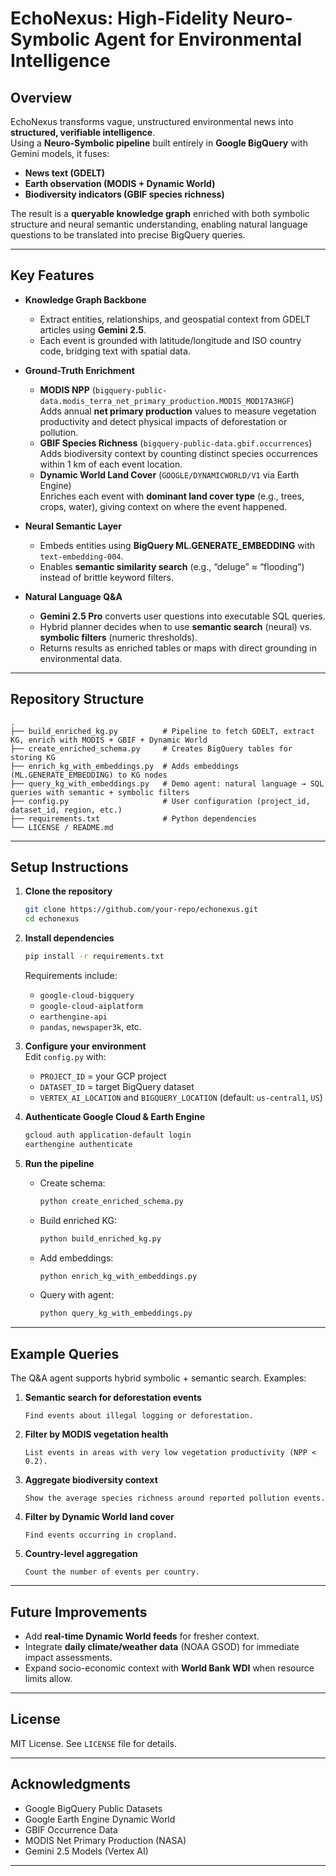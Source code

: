 # EchoNexus: High-Fidelity Neuro-Symbolic Agent for Environmental Intelligence

## Overview
EchoNexus transforms vague, unstructured environmental news into **structured, verifiable intelligence**.  
Using a **Neuro-Symbolic pipeline** built entirely in **Google BigQuery** with Gemini models, it fuses:
- **News text (GDELT)**
- **Earth observation (MODIS + Dynamic World)**
- **Biodiversity indicators (GBIF species richness)**  

The result is a **queryable knowledge graph** enriched with both symbolic structure and neural semantic understanding, enabling natural language questions to be translated into precise BigQuery queries.

---

## Key Features
- **Knowledge Graph Backbone**  
  - Extract entities, relationships, and geospatial context from GDELT articles using **Gemini 2.5**.  
  - Each event is grounded with latitude/longitude and ISO country code, bridging text with spatial data.  

- **Ground-Truth Enrichment**
  - **MODIS NPP** (`bigquery-public-data.modis_terra_net_primary_production.MODIS_MOD17A3HGF`)  
    Adds annual **net primary production** values to measure vegetation productivity and detect physical impacts of deforestation or pollution.  
  - **GBIF Species Richness** (`bigquery-public-data.gbif.occurrences`)  
    Adds biodiversity context by counting distinct species occurrences within 1 km of each event location.  
  - **Dynamic World Land Cover** (`GOOGLE/DYNAMICWORLD/V1` via Earth Engine)  
    Enriches each event with **dominant land cover type** (e.g., trees, crops, water), giving context on where the event happened.  

- **Neural Semantic Layer**
  - Embeds entities using **BigQuery ML.GENERATE_EMBEDDING** with `text-embedding-004`.  
  - Enables **semantic similarity search** (e.g., “deluge” ≈ “flooding”) instead of brittle keyword filters.  

- **Natural Language Q&A**
  - **Gemini 2.5 Pro** converts user questions into executable SQL queries.  
  - Hybrid planner decides when to use **semantic search** (neural) vs. **symbolic filters** (numeric thresholds).  
  - Returns results as enriched tables or maps with direct grounding in environmental data.

---

## Repository Structure
```
.
├── build_enriched_kg.py          # Pipeline to fetch GDELT, extract KG, enrich with MODIS + GBIF + Dynamic World
├── create_enriched_schema.py     # Creates BigQuery tables for storing KG
├── enrich_kg_with_embeddings.py  # Adds embeddings (ML.GENERATE_EMBEDDING) to KG nodes
├── query_kg_with_embeddings.py   # Demo agent: natural language → SQL queries with semantic + symbolic filters
├── config.py                     # User configuration (project_id, dataset_id, region, etc.)
├── requirements.txt              # Python dependencies
└── LICENSE / README.md
```

---

## Setup Instructions

1. **Clone the repository**  
   ```bash
   git clone https://github.com/your-repo/echonexus.git
   cd echonexus
   ```

2. **Install dependencies**  
   ```bash
   pip install -r requirements.txt
   ```

   Requirements include:
   - `google-cloud-bigquery`
   - `google-cloud-aiplatform`
   - `earthengine-api`
   - `pandas`, `newspaper3k`, etc.

3. **Configure your environment**  
   Edit `config.py` with:
   - `PROJECT_ID` = your GCP project
   - `DATASET_ID` = target BigQuery dataset
   - `VERTEX_AI_LOCATION` and `BIGQUERY_LOCATION` (default: `us-central1`, `US`)

4. **Authenticate Google Cloud & Earth Engine**  
   ```bash
   gcloud auth application-default login
   earthengine authenticate
   ```

5. **Run the pipeline**  
   - Create schema:
     ```bash
     python create_enriched_schema.py
     ```
   - Build enriched KG:
     ```bash
     python build_enriched_kg.py
     ```
   - Add embeddings:
     ```bash
     python enrich_kg_with_embeddings.py
     ```
   - Query with agent:
     ```bash
     python query_kg_with_embeddings.py
     ```

---

## Example Queries
The Q&A agent supports hybrid symbolic + semantic search. Examples:

1. **Semantic search for deforestation events**
   ```
   Find events about illegal logging or deforestation.
   ```

2. **Filter by MODIS vegetation health**
   ```
   List events in areas with very low vegetation productivity (NPP < 0.2).
   ```

3. **Aggregate biodiversity context**
   ```
   Show the average species richness around reported pollution events.
   ```

4. **Filter by Dynamic World land cover**
   ```
   Find events occurring in cropland.
   ```

5. **Country-level aggregation**
   ```
   Count the number of events per country.
   ```

---

## Future Improvements
- Add **real-time Dynamic World feeds** for fresher context.  
- Integrate **daily climate/weather data** (NOAA GSOD) for immediate impact assessments.  
- Expand socio-economic context with **World Bank WDI** when resource limits allow.  

---

## License
MIT License. See `LICENSE` file for details.

---

## Acknowledgments
- Google BigQuery Public Datasets  
- Google Earth Engine Dynamic World  
- GBIF Occurrence Data  
- MODIS Net Primary Production (NASA)  
- Gemini 2.5 Models (Vertex AI)  

---
